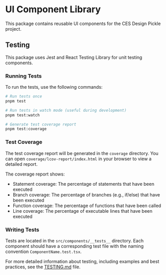 # UI Component Library

This package contains reusable UI components for the CES Design Pickle project.

## Testing

This package uses Jest and React Testing Library for unit testing components.

### Running Tests

To run the tests, use the following commands:

```bash
# Run tests once
pnpm test

# Run tests in watch mode (useful during development)
pnpm test:watch

# Generate test coverage report
pnpm test:coverage
```

### Test Coverage

The test coverage report will be generated in the `coverage` directory. You can open `coverage/lcov-report/index.html` in your browser to view a detailed report.

The coverage report shows:
- Statement coverage: The percentage of statements that have been executed
- Branch coverage: The percentage of branches (e.g., if/else) that have been executed
- Function coverage: The percentage of functions that have been called
- Line coverage: The percentage of executable lines that have been executed

### Writing Tests

Tests are located in the `src/components/__tests__` directory. Each component should have a corresponding test file with the naming convention `ComponentName.test.tsx`.

For more detailed information about testing, including examples and best practices, see the [TESTING.md](./TESTING.md) file.
